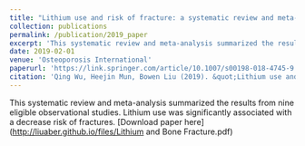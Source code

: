 ```yaml
---
title: "Lithium use and risk of fracture: a systematic review and meta-analysis of observational studies"
collection: publications
permalink: /publication/2019_paper
excerpt: 'This systematic review and meta-analysis summarized the results from nine eligible observational studies. Lithium use was significantly associated with a decrease risk of fractures.'
date: 2019-02-01
venue: 'Osteoporosis International'
paperurl: 'https://link.springer.com/article/10.1007/s00198-018-4745-9'
citation: 'Qing Wu, Heejin Mun, Bowen Liu (2019). &quot;Lithium use and risk of fracture: a systematic review and meta-analysis of observational studies&quot; <i>Osteoporosis International </i>. 30, 257–266.'
---
```

This systematic review and meta-analysis summarized the results from nine eligible observational studies. Lithium use was significantly associated with a decrease risk of fractures.
[Download paper here](http://liuaber.github.io/files/Lithium and Bone Fracture.pdf)
